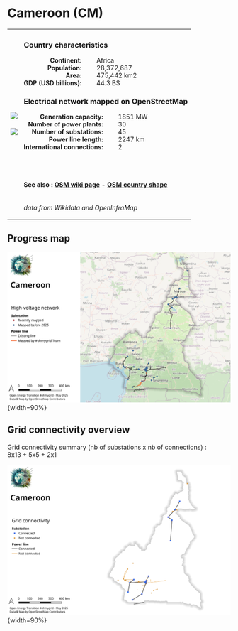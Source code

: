 # Cameroon (CM)

<table width="90%">
<tr>
<td>
<img src="https://upload.wikimedia.org/wikipedia/commons/4/4f/Flag_of_Cameroon.svg" width="250">
<br><br>
<img src="https://upload.wikimedia.org/wikipedia/commons/0/05/CMR_orthographic.svg" width="250"></td>
<td>
<h3>Country characteristics</h3>
<div style="display: inline-block;text-align:right;margin-right:30px;font-weight: bold;">
Continent:<br>Population:<br>Area:<br>GDP (USD billions):
</div>
<div style="display: inline-block;">
Africa<br>28,372,687<br>475,442 km2<br>44.3 B$
</div>
<h3>Electrical network mapped on OpenStreetMap</h3>
<div style="display: inline-block;text-align:right;margin-right:30px;font-weight: bold;">Generation capacity:<br>
Number of power plants:<br>
Number of substations:<br>
Power line length:<br>
International connections:<br>
</div>
<div style="display: inline-block;">1851 MW<br>
30<br>
45<br>
2247 km<br>
2<br>
</div>

<br><br><h4>See also :
<a href="https://wiki.openstreetmap.org/wiki/Power_networks/Cameroon" target="_blank">OSM wiki page</a> -
<a href="https://openstreetmap.org/relation/192830" target="_blank">OSM country shape</a>
</h4>

<br><i>data from Wikidata and OpenInfraMap</i>
</td>
</tr>
</table>


## Progress map

![Map](../images/maps_countries/CM/high-voltage-network.png){width=90%}



## Grid connectivity overview

Grid connectivity summary (nb of substations x nb of connections) :<br>8x13 + 5x5 + 2x1

![Map](../images/maps_countries/CM/grid-connectivity.png){width=90%}

